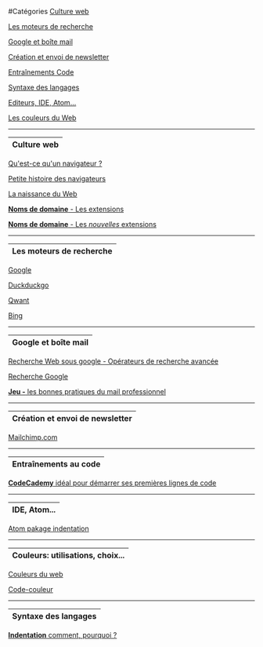 
#Catégories
[Culture web](#culture_web)

[Les moteurs de recherche](#moteurs)

[Google et boîte mail](#google)

[Création et envoi de newsletter](#n_l)

[Entraînements Code](#coding)

[Syntaxe des langages](#syntaxe)

[Editeurs, IDE, Atom...](#atom)

[Les couleurs du Web](#couleurs)

   
---
<a name="culture_web">

| **Culture web** |
| --- |   
[Qu'est-ce qu'un navigateur ?](http://www.whatbrowser.org/intl/fr/)

[Petite histoire des navigateurs](https://www.astuces-aide-informatique.info/268/navigateur-internet)

[La naissance du Web](https://home.cern/fr/topics/birth-web)

[ **Noms de domaine** - Les extensions ](https://www.nom-domaine.fr/extensions-toutes.html)

[ **Noms de domaine** - Les *nouvelles* extensions ](https://www.prodomaines.com/newgtlds-icann-nouvelles-extensions-internet)

---
<a name="moteurs">

| **Les moteurs de recherche** |
| --- |   

[Google](http://google.fr)

[Duckduckgo](https://duckduckgo.com/)

[Qwant](https://www.qwant.com/?l=fr)

[Bing](https://www.bing.com/)

---
<a name="google">

| **Google et boîte mail** |
| --- |
[Recherche Web sous google - Opérateurs de recherche avancée](http://www.ebsi.umontreal.ca/jetrouve/biblio/booleens.htm)

[Recherche Google](https://support.google.com/websearch/answer/2466433?hl=fr )

[**Jeu -** les bonnes pratiques du mail professionnel](http://www.blogdumoderateur.com/bonnes-pratiques-email-ibellule/)

---
<a name="n_l">

| **Création et envoi de newsletter** |
| --- |
[Mailchimp.com]( https://mailchimp.com/ )

---
<a name="coding">

| **Entraînements au code** |
| --- |

[ **CodeCademy** idéal pour démarrer ses premières lignes de code](https://www.codecademy.com)

---
<a name="atom">

| **IDE, Atom...** |
| --- |

[Atom pakage indentation](https://atom.io/packages/indent-guide-improved)

---
<a name="couleurs">

| **Couleurs**: utilisations, choix... |
| --- |

[Couleurs du web](https://fr.wikipedia.org/wiki/Couleur_du_Web)

[Code-couleur](http://www.code-couleur.com/)

---
<a name="syntaxe">

| **Syntaxe des langages** |
| --- |

[ **Indentation** comment, pourquoi ?](https://fr.wikipedia.org/wiki/Style_d%27indentation)

